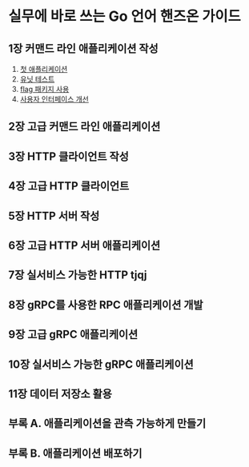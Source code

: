 # 실무에 바로 쓰는 Go 언어 핸즈온 가이드

## 1장 커맨드 라인 애플리케이션 작성

1. [첫 애플리케이션](./1_커맨드라인_애플리케이션_작성/1_첫_애플리케이션.md)
2. [유닛 테스트](./1_커맨드라인_애플리케이션_작성/2_유닛_테스트.md)
3. [flag 패키지 사용](./1_커맨드라인_애플리케이션_작성/3_flag_패키지_사용.md)
4. [사용자 인터페이스 개선](./1_커맨드라인_애플리케이션_작성/4_사용자_인터페이스_개선.md)

## 2장 고급 커맨드 라인 애플리케이션

## 3장 HTTP 클라이언트 작성

## 4장 고급 HTTP 클라이언트

## 5장 HTTP 서버 작성

## 6장 고급 HTTP 서버 애플리케이션

## 7장 실서비스 가능한 HTTP tjqj

## 8장 gRPC를 사용한 RPC 애플리케이션 개발

## 9장 고급 gRPC 애플리케이션

## 10장 실서비스 가능한 gRPC 애플리케이션

## 11장 데이터 저장소 활용

## 부록 A. 애플리케이션을 관측 가능하게 만들기

## 부록 B. 애플리케이션 배포하기
